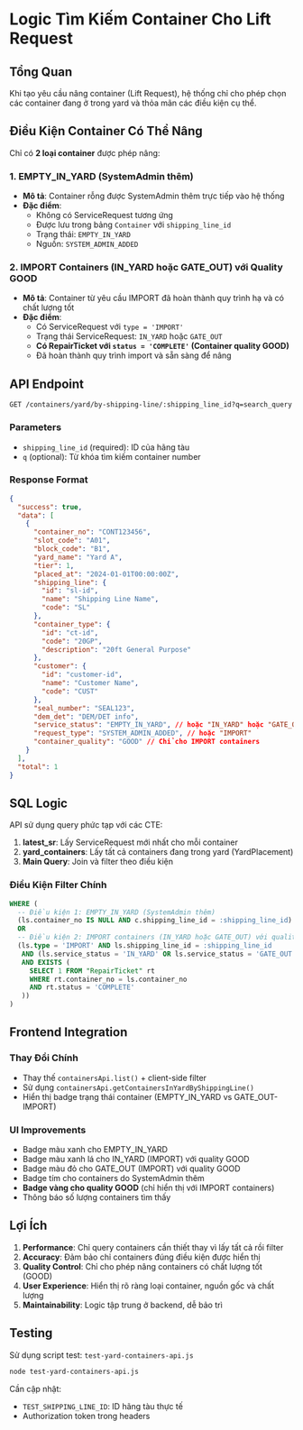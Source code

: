 # Logic Tìm Kiếm Container Cho Lift Request

## Tổng Quan

Khi tạo yêu cầu nâng container (Lift Request), hệ thống chỉ cho phép chọn các container đang ở trong yard và thỏa mãn các điều kiện cụ thể.

## Điều Kiện Container Có Thể Nâng

Chỉ có **2 loại container** được phép nâng:

### 1. EMPTY_IN_YARD (SystemAdmin thêm)
- **Mô tả**: Container rỗng được SystemAdmin thêm trực tiếp vào hệ thống
- **Đặc điểm**:
  - Không có ServiceRequest tương ứng
  - Được lưu trong bảng `Container` với `shipping_line_id`
  - Trạng thái: `EMPTY_IN_YARD`
  - Nguồn: `SYSTEM_ADMIN_ADDED`

### 2. IMPORT Containers (IN_YARD hoặc GATE_OUT) với Quality GOOD
- **Mô tả**: Container từ yêu cầu IMPORT đã hoàn thành quy trình hạ và có chất lượng tốt
- **Đặc điểm**:
  - Có ServiceRequest với `type = 'IMPORT'`
  - Trạng thái ServiceRequest: `IN_YARD` hoặc `GATE_OUT`
  - **Có RepairTicket với `status = 'COMPLETE'` (Container quality GOOD)**
  - Đã hoàn thành quy trình import và sẵn sàng để nâng

## API Endpoint

```
GET /containers/yard/by-shipping-line/:shipping_line_id?q=search_query
```

### Parameters
- `shipping_line_id` (required): ID của hãng tàu
- `q` (optional): Từ khóa tìm kiếm container number

### Response Format
```json
{
  "success": true,
  "data": [
    {
      "container_no": "CONT123456",
      "slot_code": "A01",
      "block_code": "B1",
      "yard_name": "Yard A",
      "tier": 1,
      "placed_at": "2024-01-01T00:00:00Z",
      "shipping_line": {
        "id": "sl-id",
        "name": "Shipping Line Name",
        "code": "SL"
      },
      "container_type": {
        "id": "ct-id",
        "code": "20GP",
        "description": "20ft General Purpose"
      },
      "customer": {
        "id": "customer-id",
        "name": "Customer Name",
        "code": "CUST"
      },
      "seal_number": "SEAL123",
      "dem_det": "DEM/DET info",
      "service_status": "EMPTY_IN_YARD", // hoặc "IN_YARD" hoặc "GATE_OUT"
      "request_type": "SYSTEM_ADMIN_ADDED", // hoặc "IMPORT"
      "container_quality": "GOOD" // Chỉ cho IMPORT containers
    }
  ],
  "total": 1
}
```

## SQL Logic

API sử dụng query phức tạp với các CTE:

1. **latest_sr**: Lấy ServiceRequest mới nhất cho mỗi container
2. **yard_containers**: Lấy tất cả containers đang trong yard (YardPlacement)
3. **Main Query**: Join và filter theo điều kiện

### Điều Kiện Filter Chính

```sql
WHERE (
  -- Điều kiện 1: EMPTY_IN_YARD (SystemAdmin thêm)
  (ls.container_no IS NULL AND c.shipping_line_id = :shipping_line_id)
  OR
  -- Điều kiện 2: IMPORT containers (IN_YARD hoặc GATE_OUT) với quality GOOD
  (ls.type = 'IMPORT' AND ls.shipping_line_id = :shipping_line_id 
   AND (ls.service_status = 'IN_YARD' OR ls.service_status = 'GATE_OUT')
   AND EXISTS (
     SELECT 1 FROM "RepairTicket" rt 
     WHERE rt.container_no = ls.container_no 
     AND rt.status = 'COMPLETE'
   ))
)
```

## Frontend Integration

### Thay Đổi Chính
- Thay thế `containersApi.list()` + client-side filter
- Sử dụng `containersApi.getContainersInYardByShippingLine()`
- Hiển thị badge trạng thái container (EMPTY_IN_YARD vs GATE_OUT-IMPORT)

### UI Improvements
- Badge màu xanh cho EMPTY_IN_YARD
- Badge màu xanh lá cho IN_YARD (IMPORT) với quality GOOD
- Badge màu đỏ cho GATE_OUT (IMPORT) với quality GOOD
- Badge tím cho containers do SystemAdmin thêm
- **Badge vàng cho quality GOOD** (chỉ hiển thị với IMPORT containers)
- Thông báo số lượng containers tìm thấy

## Lợi Ích

1. **Performance**: Chỉ query containers cần thiết thay vì lấy tất cả rồi filter
2. **Accuracy**: Đảm bảo chỉ containers đúng điều kiện được hiển thị
3. **Quality Control**: Chỉ cho phép nâng containers có chất lượng tốt (GOOD)
4. **User Experience**: Hiển thị rõ ràng loại container, nguồn gốc và chất lượng
5. **Maintainability**: Logic tập trung ở backend, dễ bảo trì

## Testing

Sử dụng script test: `test-yard-containers-api.js`

```bash
node test-yard-containers-api.js
```

Cần cập nhật:
- `TEST_SHIPPING_LINE_ID`: ID hãng tàu thực tế
- Authorization token trong headers
